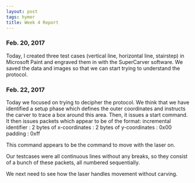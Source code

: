 ```yaml
---
layout: post
tags: hymer
title: Week 4 Report
---
```


### Feb. 20, 2017 

Today, I created three test cases (vertical line, horizontal line, stairstep) in Microsoft Paint and engraved them in with the SuperCarver software.
We saved the data and images so that we can start trying to understand the protocol.

### Feb. 22, 2017 
Today we focused on trying to decipher the protocol.
We think that we have identified a setup phase which defines the outer coordinates and instructs the carver to trace a box around this area.
Then, it issues a start command.
It then issues packets which appear to be of the format:
incremental identifier : 2 bytes of x-coordinates : 2 bytes of y-coordinates : 0x00 padding : 0xff

This command appears to be the command to move with the laser on.

Our testcases were all continuous lines without any breaks, so they consist of a bunch of these packets, all numbered sequentially.

We next need to see how the laser handles movement without carving.
